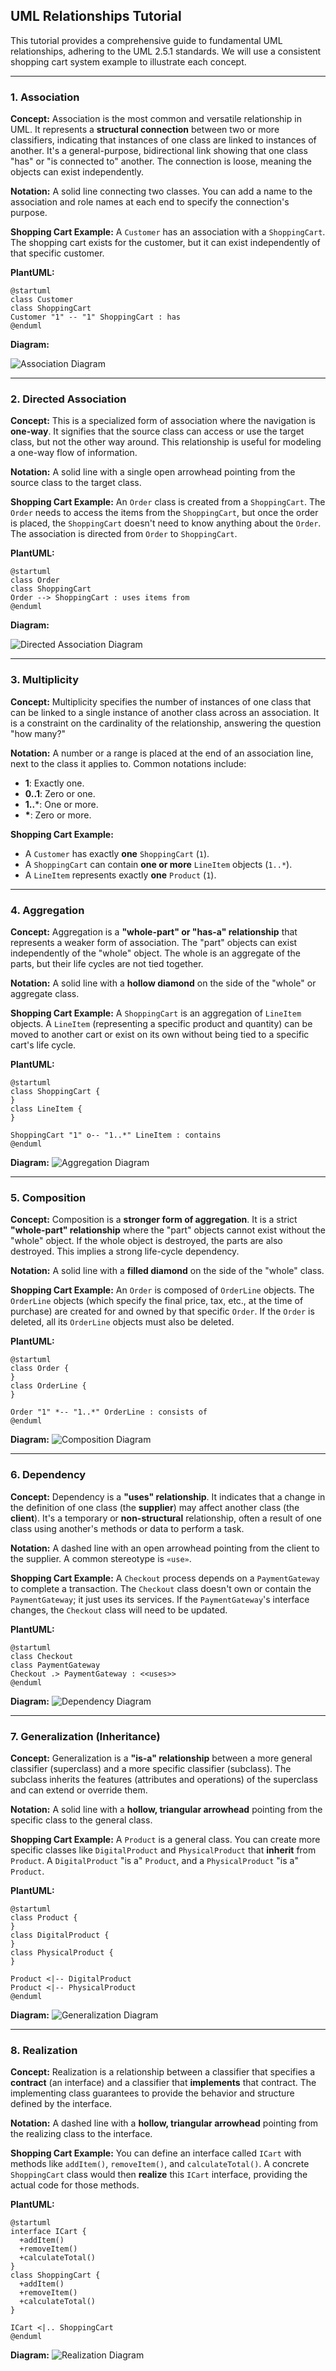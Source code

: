 ## UML Relationships Tutorial

This tutorial provides a comprehensive guide to fundamental UML relationships, adhering to the UML 2.5.1 standards. We will use a consistent shopping cart system example to illustrate each concept.

-----

### 1. Association

**Concept:** Association is the most common and versatile relationship in UML. It represents a **structural connection** between two or more classifiers, indicating that instances of one class are linked to instances of another. It's a general-purpose, bidirectional link showing that one class "has" or "is connected to" another. The connection is loose, meaning the objects can exist independently.

**Notation:** A solid line connecting two classes. You can add a name to the association and role names at each end to specify the connection's purpose.

**Shopping Cart Example:** A `Customer` has an association with a `ShoppingCart`. The shopping cart exists for the customer, but it can exist independently of that specific customer.

**PlantUML:**

```plantuml
@startuml
class Customer
class ShoppingCart
Customer "1" -- "1" ShoppingCart : has
@enduml
```

**Diagram:**

![Association Diagram](association.svg)

-----

### 2. Directed Association

**Concept:** This is a specialized form of association where the navigation is **one-way**. It signifies that the source class can access or use the target class, but not the other way around. This relationship is useful for modeling a one-way flow of information.

**Notation:** A solid line with a single open arrowhead pointing from the source class to the target class.

**Shopping Cart Example:** An `Order` class is created from a `ShoppingCart`. The `Order` needs to access the items from the `ShoppingCart`, but once the order is placed, the `ShoppingCart` doesn't need to know anything about the `Order`. The association is directed from `Order` to `ShoppingCart`.

**PlantUML:**

```plantuml
@startuml
class Order
class ShoppingCart
Order --> ShoppingCart : uses items from
@enduml
```

**Diagram:**

![Directed Association Diagram](directed-association.svg)

-----

### 3. Multiplicity

**Concept:** Multiplicity specifies the number of instances of one class that can be linked to a single instance of another class across an association. It is a constraint on the cardinality of the relationship, answering the question "how many?"

**Notation:** A number or a range is placed at the end of an association line, next to the class it applies to. Common notations include:

  * **1**: Exactly one.
  * **0..1**: Zero or one.
  * **1..**\*: One or more.
  * **\***: Zero or more.

**Shopping Cart Example:**

  * A `Customer` has exactly **one** `ShoppingCart` (`1`).
  * A `ShoppingCart` can contain **one or more** `LineItem` objects (`1..*`).
  * A `LineItem` represents exactly **one** `Product` (`1`).

-----

### 4. Aggregation

**Concept:** Aggregation is a **"whole-part" or "has-a" relationship** that represents a weaker form of association. The "part" objects can exist independently of the "whole" object. The whole is an aggregate of the parts, but their life cycles are not tied together.

**Notation:** A solid line with a **hollow diamond** on the side of the "whole" or aggregate class.

**Shopping Cart Example:** A `ShoppingCart` is an aggregation of `LineItem` objects. A `LineItem` (representing a specific product and quantity) can be moved to another cart or exist on its own without being tied to a specific cart's life cycle.

**PlantUML:**

```plantuml
@startuml
class ShoppingCart {
}
class LineItem {
}

ShoppingCart "1" o-- "1..*" LineItem : contains
@enduml
```

**Diagram:**
![Aggregation Diagram](aggregation.svg)

-----

### 5. Composition

**Concept:** Composition is a **stronger form of aggregation**. It is a strict **"whole-part" relationship** where the "part" objects cannot exist without the "whole" object. If the whole object is destroyed, the parts are also destroyed. This implies a strong life-cycle dependency.

**Notation:** A solid line with a **filled diamond** on the side of the "whole" class.

**Shopping Cart Example:** An `Order` is composed of `OrderLine` objects. The `OrderLine` objects (which specify the final price, tax, etc., at the time of purchase) are created for and owned by that specific `Order`. If the `Order` is deleted, all its `OrderLine` objects must also be deleted.

**PlantUML:**

```plantuml
@startuml
class Order {
}
class OrderLine {
}

Order "1" *-- "1..*" OrderLine : consists of
@enduml
```

**Diagram:**
![Composition Diagram](placeholder:composition.svg)

-----

### 6. Dependency

**Concept:** Dependency is a **"uses" relationship**. It indicates that a change in the definition of one class (the **supplier**) may affect another class (the **client**). It's a temporary or **non-structural** relationship, often a result of one class using another's methods or data to perform a task.

**Notation:** A dashed line with an open arrowhead pointing from the client to the supplier. A common stereotype is `«use»`.

**Shopping Cart Example:** A `Checkout` process depends on a `PaymentGateway` to complete a transaction. The `Checkout` class doesn't own or contain the `PaymentGateway`; it just uses its services. If the `PaymentGateway`'s interface changes, the `Checkout` class will need to be updated.

**PlantUML:**

```plantuml
@startuml
class Checkout
class PaymentGateway
Checkout .> PaymentGateway : <<uses>>
@enduml
```

**Diagram:**
![Dependency Diagram](placeholder:dependency.svg)

-----

### 7. Generalization (Inheritance)

**Concept:** Generalization is a **"is-a" relationship** between a more general classifier (superclass) and a more specific classifier (subclass). The subclass inherits the features (attributes and operations) of the superclass and can extend or override them.

**Notation:** A solid line with a **hollow, triangular arrowhead** pointing from the specific class to the general class.

**Shopping Cart Example:** A `Product` is a general class. You can create more specific classes like `DigitalProduct` and `PhysicalProduct` that **inherit** from `Product`. A `DigitalProduct` "is a" `Product`, and a `PhysicalProduct` "is a" `Product`.

**PlantUML:**

```plantuml
@startuml
class Product {
}
class DigitalProduct {
}
class PhysicalProduct {
}

Product <|-- DigitalProduct
Product <|-- PhysicalProduct
@enduml
```

**Diagram:**
![Generalization Diagram](placeholder:generalization.svg)

-----

### 8. Realization

**Concept:** Realization is a relationship between a classifier that specifies a **contract** (an interface) and a classifier that **implements** that contract. The implementing class guarantees to provide the behavior and structure defined by the interface.

**Notation:** A dashed line with a **hollow, triangular arrowhead** pointing from the realizing class to the interface.

**Shopping Cart Example:** You can define an interface called `ICart` with methods like `addItem()`, `removeItem()`, and `calculateTotal()`. A concrete `ShoppingCart` class would then **realize** this `ICart` interface, providing the actual code for those methods.

**PlantUML:**

```plantuml
@startuml
interface ICart {
  +addItem()
  +removeItem()
  +calculateTotal()
}
class ShoppingCart {
  +addItem()
  +removeItem()
  +calculateTotal()
}

ICart <|.. ShoppingCart
@enduml
```

**Diagram:**
![Realization Diagram](placeholder:realization.svg)
